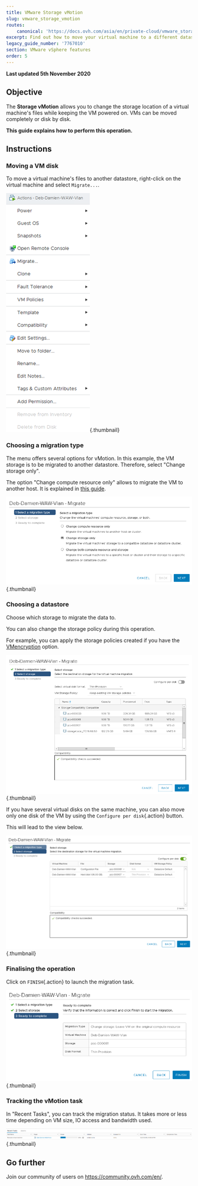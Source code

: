 ```yaml
---
title: VMware Storage vMotion
slug: vmware_storage_vmotion
routes:
    canonical: 'https://docs.ovh.com/asia/en/private-cloud/vmware_storage_vmotion/'
excerpt: Find out how to move your virtual machine to a different datastore (hot migration)
legacy_guide_number: '7767010'
section: VMware vSphere features
order: 5
---
```


**Last updated 5th November 2020**

## Objective

The **Storage vMotion** allows you to change the storage location of a virtual machine's files while keeping the VM powered on. VMs can be moved completely or disk by disk.

**This guide explains how to perform this operation.**

## Instructions

### Moving a VM disk

To move a virtual machine's files to another datastore, right-click on the virtual machine and select `Migrate...`.

![move disk](images/VmotionStorage1.png){.thumbnail}

### Choosing a migration type

The menu offers several options for vMotion. In this example, the VM storage is to be migrated to another datastore. Therefore, select "Change storage only".

The option "Change compute resource only" allows to migrate the VM to another host. It is explained in [this guide](../vmotion-new/).

![choose vMotion](images/VmotionStorage2.png){.thumbnail}

### Choosing a datastore

Choose which storage to migrate the data to.

You can also change the storage policy during this operation.

For example, you can apply the storage policies created if you have the [VMencryption](../vm-encrypt/) option.

![choose datastore](images/VmotionStorage3.png){.thumbnail}

If you have several virtual disks on the same machine, you can also move only one disk of the VM by using the `Configure per disk`{.action} button.

This will lead to the view below.

![datastore vMotion](images/VmotionStorage6.png){.thumbnail}

### Finalising the operation

Click on `FINISH`{.action} to launch the migration task.

![finalise vMotion](images/VmotionStorage4.png){.thumbnail}

### Tracking the vMotion task

In "Recent Tasks", you can track the migration status. It takes more or less time depending on VM size, IO access and bandwidth used.

![tracking vMotion](images/VmotionStorage5.png){.thumbnail}

## Go further

Join our community of users on <https://community.ovh.com/en/>.
